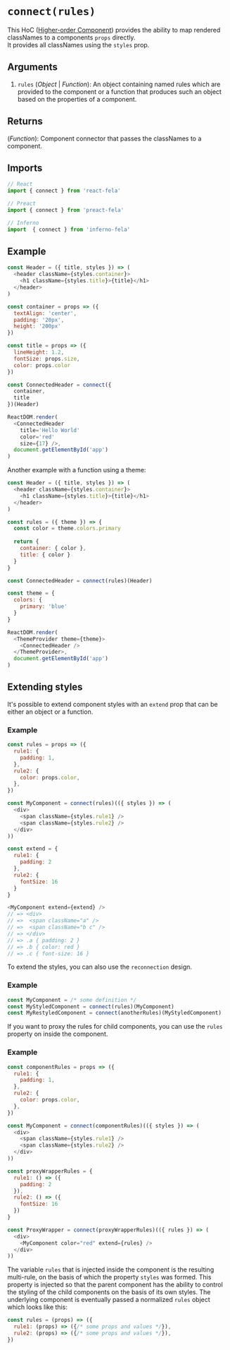 # `connect(rules)`

This HoC ([Higher-order Component](https://medium.com/@dan_abramov/mixins-are-dead-long-live-higher-order-components-94a0d2f9e750#.njbld18x8)) provides the ability to map rendered classNames to a components `props` directly.<br>
It provides all classNames using the `styles` prop.

## Arguments
1. `rules` (*Object* | *Function*): An object containing named rules which are provided to the component 
or a function that produces such an object based on the properties of a component.

## Returns
(*Function*): Component connector that passes the classNames to a component.

## Imports
```javascript
// React
import { connect } from 'react-fela'

// Preact
import { connect } from 'preact-fela'

// Inferno
import  { connect } from 'inferno-fela'
```

## Example
```javascript
const Header = ({ title, styles }) => (
  <header className={styles.container}>
    <h1 className={styles.title}>{title}</h1>
  </header>
)

const container = props => ({
  textAlign: 'center',
  padding: '20px',
  height: '200px'
})

const title = props => ({
  lineHeight: 1.2,
  fontSize: props.size,
  color: props.color
})

const ConnectedHeader = connect({
  container,
  title
})(Header)

ReactDOM.render(
  <ConnectedHeader
    title='Hello World'
    color='red'
    size={17} />,
  document.getElementById('app')
)
```
Another example with a function using a theme:
```javascript
const Header = ({ title, styles }) => (
  <header className={styles.container}>
    <h1 className={styles.title}>{title}</h1>
  </header>
)

const rules = ({ theme }) => {
  const color = theme.colors.primary
    
  return {
    container: { color },
    title: { color }
  }
}

const ConnectedHeader = connect(rules)(Header)

const theme = {
  colors: {
    primary: 'blue'
  }
}

ReactDOM.render(
  <ThemeProvider theme={theme}>
    <ConnectedHeader />
  </ThemeProvider>,
  document.getElementById('app')
)
```

## Extending styles
It's possible to extend component styles with an `extend` prop that can be either an object or a function.

### Example
```javascript
const rules = props => ({
  rule1: {
    padding: 1,
  },
  rule2: {
    color: props.color,
  },
})

const MyComponent = connect(rules)(({ styles }) => (
  <div>
    <span className={styles.rule1} />
    <span className={styles.rule2} />
  </div>
))

const extend = {
  rule1: {
    padding: 2
  },
  rule2: {
    fontSize: 16
  }
}

<MyComponent extend={extend} />
// => <div>
// =>  <span className="a" />
// =>  <span className="b c" />
// => </div>
// => .a { padding: 2 }
// => .b { color: red }
// => .c { font-size: 16 }
```

To extend the styles, you can also use the `reconnection` design.

### Example
```javascript
const MyComponent = /* some definition */
const MyStyledComponent = connect(rules)(MyComponent)
const MyRestyledComponent = connect(anotherRules)(MyStyledComponent)
```

If you want to proxy the rules for child components, you can use the `rules` property on inside the component. 

### Example
```javascript
const componentRules = props => ({
  rule1: {
    padding: 1,
  },
  rule2: {
    color: props.color,
  },
})

const MyComponent = connect(componentRules)(({ styles }) => (
  <div>
    <span className={styles.rule1} />
    <span className={styles.rule2} />
  </div>
))

const proxyWrapperRules = {
  rule1: () => ({
    padding: 2
  }),
  rule2: () => ({
    fontSize: 16
  })
}

const ProxyWrapper = connect(proxyWrapperRules)(({ rules }) => (
  <div>
    <MyComponent color="red" extend={rules} />
  </div>
))
```
The variable `rules` that is injected inside the component is the resulting multi-rule, 
on the basis of which the property `styles` was formed. 
This property is injected so that the parent component has the ability to control the styling of the child components 
on the basis of its own styles.
The underlying component is eventually passed a normalized `rules` object which looks like this:

```javascript
const rules = (props) => ({
  rule1: (props) => ({/* some props and values */}),
  rule2: (props) => ({/* some props and values */}),
})
```